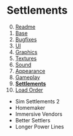 # Settlements

0. [Readme](./README.md)
1. [Base](./1.BASE.md)
2. [Bugfixes](./2.BUGFIXES.md)
3. [UI](./3.UI.md)
4. [Graphics](./4.GRAPHICS.md)
5. [Textures](./5.TEXTURES.md)
6. [Sound](./6.SOUND.md)
7. [Appearance](./7.APPEARANCE.md)
8. [Gameplay](./8.GAMEPLAY.md)
9. **[Settlements](./9.SETTLEMENTS.md)**
10. [Load Order](./0.LOAD_ORDER.md)

- Sim Settlements 2
- Homemaker
- Immersive Vendors
- Better Settlers
- Longer Power Lines
